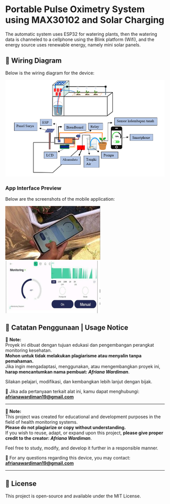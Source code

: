 # Portable Pulse Oximetry System using MAX30102 and Solar Charging
The automatic system uses ESP32 for watering plants, then the watering data is channeled to a cellphone using the Blink platform (Wifi), and the energy source uses renewable energy, namely mini solar panels.

## 🔌 Wiring Diagram

Below is the wiring diagram for the device:

![Wiring Diagram](images/wiring.png)


### App Interface Preview

Below are the screenshots of the mobile application:

<img src="images/aplikasi.jpg" width="300"/> <img src="images/aplikasi2.jpg" width="300"/>


## 🙏 Catatan Penggunaan | Usage Notice

📌 **Note:**  
Proyek ini dibuat dengan tujuan edukasi dan pengembangan perangkat monitoring kesehatan.  
**Mohon untuk tidak melakukan plagiarisme atau menyalin tanpa pemahaman.**  
Jika ingin mengadaptasi, menggunakan, atau mengembangkan proyek ini, **harap mencantumkan nama pembuat: _Afriana Wardiman_**.

Silakan pelajari, modifikasi, dan kembangkan lebih lanjut dengan bijak.

📩 Jika ada pertanyaan terkait alat ini, kamu dapat menghubungi:  
**afrianawardiman19@gmail.com**

---

📌 **Note:**  
This project was created for educational and development purposes in the field of health monitoring systems.  
**Please do not plagiarize or copy without understanding.**  
If you wish to reuse, adapt, or expand upon this project, **please give proper credit to the creator: _Afriana Wardiman_**.

Feel free to study, modify, and develop it further in a responsible manner.

📩 For any questions regarding this device, you may contact:  
**afrianawardiman19@gmail.com**


---

## 📝 License

This project is open-source and available under the MIT License.


